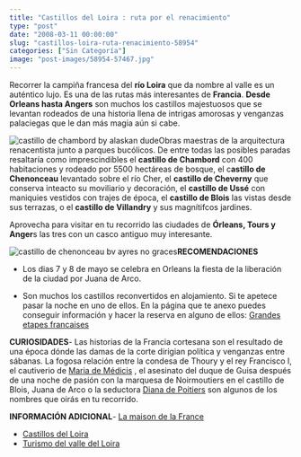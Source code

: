 ```yaml
---
title: "Castillos del Loira : ruta por el renacimiento"
type: "post"
date: "2008-03-11 00:00:00"
slug: "castillos-loira-ruta-renacimiento-58954"
categories: ["Sin Categoría"]
image: "post-images/58954-57467.jpg"
---
```


Recorrer la campiña francesa del **río Loira** que da nombre al valle es un auténtico lujo. Es una de las rutas más interesantes de **Francia**. **Desde Orleans hasta Angers** son muchos los castillos majestuosos que se levantan rodeados de una historia llena de intrigas amorosas y venganzas palaciegas que le dan más magia aún si cabe.  
  
![castillo de chambord by alaskan dude](post-images/58954-57467.jpg "castillo de chambord by alaskan dude")Obras maestras de la arquitectura renacentista junto a parques bucólicos. De entre todas las posibles paradas resaltaría como imprescindibles el **castillo de Chambord** con 400 habitaciones y rodeado por 5500 hectáreas de bosque, el c**astillo de Chenonceau** levantado sobre el río Cher, el **castillo de Cheverny** que conserva inteacto su moviliario y decoración, el **castillo de Ussé** con maniquies vestidos con trajes de época, el **castillo de Blois** las vistas desde sus terrazas, o el **castillo de Villandry** y sus magnítifcos jardines.  
  
Aprovecha para visitar en tu recorrido las ciudades de **Órleans, Tours y Anger**s las tres con un casco antiguo muy interesante.  
  
![castillo de chenonceau bv ayres no graces](post-images/58954-57468.jpg "castillo de chenonceau bv ayres no graces")**RECOMENDACIONES**

- Los dias 7 y 8 de mayo se celebra en Orleans la fiesta de la liberación de la ciudad por Juana de Arco.

- Son muchos los castillos reconvertidos en alojamiento. Si te apetece pasar la noche en uno de ellos. En la página que te anexo puedes conseguir información y hacer la reserva en alguno de ellos: [Grandes etapes francaises ](http://www.grandesetapes.fr/v2/fr/Accueil/index.html)

**CURIOSIDADES**- Las historias de la Francia cortesana son el resultado de una época dónde las damas de la corte dirigian política y venganzas entre sábanas. La fogosa relación entre la condesa de Thoury y el rey Francisco I, el cautiverio de [Maria de Médicis](http://es.wikipedia.org/wiki/Mar%C3%ADa_de_M%C3%A9dici) , el asesinato del duque de Guisa después de una noche de pasión con la marquesa de Noirmoutiers en el castillo de Blois, Juana de Arco o la seductora [Diana de Poitiers](http://es.wikipedia.org/wiki/Diana_de_Poitiers) son algunos de los nombres que oirás en tu recorrido.

**INFORMACIÓN ADICIONAL**- [La maison de la France](http://es.franceguide.com/Castillos-del-Valle-del-Loira.html?nodeID=1&EditoID=29682)
- [Castillos del Loira](http://www.chateauxloire.com/)
- [Turismo del valle del Loira](http://www.loirevalleytourism.com/)